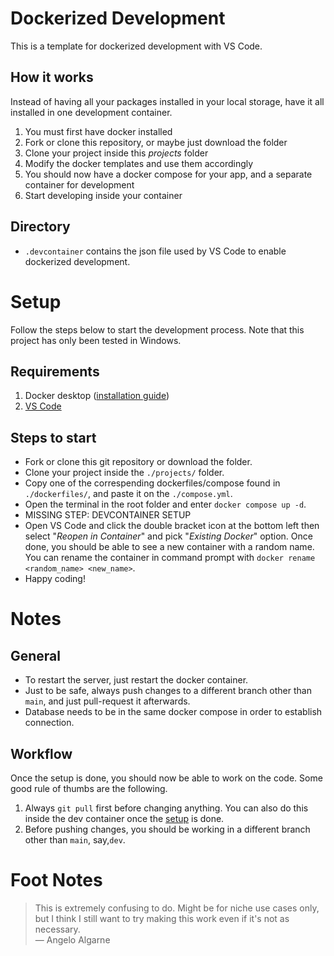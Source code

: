 # Dockerized Development
This is a template for dockerized development with VS Code.

## How it works

Instead of having all your packages installed in your local storage, have it all installed in one development container.
1. You must first have docker installed
2. Fork or clone this repository, or maybe just download the folder
3. Clone your project inside this _projects_ folder
4. Modify the docker templates and use them accordingly
5. You should now have a docker compose for your app, and a separate container for development
6. Start developing inside your container

## Directory
- `.devcontainer` contains the json file used by VS Code to enable dockerized development.

# Setup
Follow the steps below to start the development process. Note that this project has only been tested in Windows.

## Requirements
1. Docker desktop ([installation guide](https://docs.docker.com/desktop/install/windows-install/ "How to install?"))
2. [VS Code](https://code.visualstudio.com/ "What's VS Code? How to install?")

## Steps to start
- Fork or clone this git repository or download the folder.
- Clone your project inside the `./projects/` folder.
- Copy one of the correspending dockerfiles/compose found in `./dockerfiles/`, and paste it on the `./compose.yml`.
- Open the terminal in the root folder and enter `docker compose up -d`.
- MISSING STEP: DEVCONTAINER SETUP
- Open VS Code and click the double bracket icon at the bottom left then select "*Reopen in Container*" and pick "*Existing Docker*" option. Once done, you should be able to see a new container with a random name. You can rename the container in command prompt with `docker rename <random_name> <new_name>`.
- Happy coding!

# Notes

## General
- To restart the server, just restart the docker container.
- Just to be safe, always push changes to a different branch other than `main`, and just pull-request it afterwards.
- Database needs to be in the same docker compose in order to establish connection.

## Workflow
Once the setup is done, you should now be able to work on the code. Some good rule of thumbs are the following.
1. Always `git pull` first before changing anything. You can also do this inside the dev container once the [setup](#Setup "Go to Setup") is done.  
2. Before pushing changes, you should be working in a different branch other than `main`, say,`dev`.


# Foot Notes
> This is extremely confusing to do. Might be for niche use cases only, but I think I still want to try making this work even if it's not as necessary.
> <br>
> — Angelo Algarne
